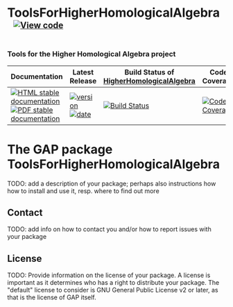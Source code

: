 <!-- BEGIN HEADER -->
# ToolsForHigherHomologicalAlgebra&ensp;<sup><sup>[![View code][code-img]][code-url]</sup></sup>

### Tools for the Higher Homological Algebra project

| Documentation | Latest Release | Build Status of [HigherHomologicalAlgebra](/../../) | Code Coverage |
| ------------- | -------------- | ------------ | ------------- |
| [![HTML stable documentation][html-img]][html-url] [![PDF stable documentation][pdf-img]][pdf-url] | [![version][version-img]][version-url] [![date][date-img]][date-url] | [![Build Status][tests-img]][tests-url] | [![Code Coverage][codecov-img]][codecov-url] |

<!-- END HEADER -->
# The GAP package ToolsForHigherHomologicalAlgebra

TODO: add a description of your package; perhaps also instructions how how to
install and use it, resp. where to find out more


## Contact

TODO: add info on how to contact you and/or how to report issues with your
package

## License

TODO: Provide information on the license of your package. A license is
important as it determines who has a right to distribute your package. The
"default" license to consider is GNU General Public License v2 or later, as
that is the license of GAP itself.
<!-- BEGIN FOOTER -->
[html-img]: https://img.shields.io/badge/🔗%20HTML-stable-blue.svg
[html-url]: https://homalg-project.github.io/HigherHomologicalAlgebra/ToolsForHigherHomologicalAlgebra/doc/chap0_mj.html

[pdf-img]: https://img.shields.io/badge/🔗%20PDF-stable-blue.svg
[pdf-url]: https://homalg-project.github.io/HigherHomologicalAlgebra/ToolsForHigherHomologicalAlgebra/download_pdf.html

[version-img]: https://img.shields.io/endpoint?url=https://homalg-project.github.io/HigherHomologicalAlgebra/ToolsForHigherHomologicalAlgebra/badge_version.json&label=🔗%20version&color=yellow
[version-url]: https://homalg-project.github.io/HigherHomologicalAlgebra/ToolsForHigherHomologicalAlgebra/view_release.html

[date-img]: https://img.shields.io/endpoint?url=https://homalg-project.github.io/HigherHomologicalAlgebra/ToolsForHigherHomologicalAlgebra/badge_date.json&label=🔗%20released%20on&color=yellow
[date-url]: https://homalg-project.github.io/HigherHomologicalAlgebra/ToolsForHigherHomologicalAlgebra/view_release.html

[tests-img]: https://github.com/homalg-project/HigherHomologicalAlgebra/actions/workflows/Tests.yml/badge.svg?branch=master
[tests-url]: https://github.com/homalg-project/HigherHomologicalAlgebra/actions/workflows/Tests.yml?query=branch%3Amaster

[codecov-img]: https://codecov.io/gh/homalg-project/HigherHomologicalAlgebra/branch/master/graph/badge.svg?flag=ToolsForHigherHomologicalAlgebra
[codecov-url]: https://app.codecov.io/gh/homalg-project/HigherHomologicalAlgebra/tree/master/ToolsForHigherHomologicalAlgebra

[code-img]: https://img.shields.io/badge/-View%20code-blue?logo=github
[code-url]: https://github.com/homalg-project/HigherHomologicalAlgebra/tree/master/ToolsForHigherHomologicalAlgebra#top
<!-- END FOOTER -->
